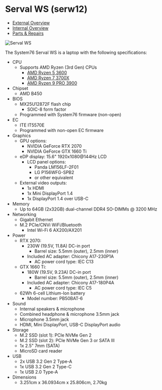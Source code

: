 # Serval WS (serw12)

- [External Overview](./external-overview.md)
- [Internal Overview](./internal-overview.md)
- [Parts & Repairs](./repairs.md)

![Serval WS](./img/serw12.webp)

The System76 Serval WS is a laptop with the following specifications:

- CPU
    - Supports AMD Ryzen (3rd Gen) CPUs
        - [AMD Ryzen 5 3600](https://www.amd.com/en/product/8456)
        - [AMD Ryzen 7 3700X](https://www.amd.com/en/product/8446)
        - [AMD Ryzen 9 PRO 3900](https://www.amd.com/en/product/8861)
- Chipset
    - AMD B450
- BIOS
    - MX25U12872F flash chip
        - SOIC-8 form factor
    - Programmed with System76 firmware (non-open)
- EC
    - ITE IT5570E
    - Programmed with non-open EC firmware
- Graphics
    - GPU options:
        - NVIDIA GeForce RTX 2070
        - NVIDIA GeForce GTX 1660 Ti
    - eDP display: 15.6" 1920x1080@144Hz LCD
        - LCD panel options:
            - Panda LM156LF-2F01
            - LG P156WFG-SPB2
            - or other equivalent
    - External video outputs:
        - 1x HDMI
        - 1x Mini DisplayPort 1.4
        - 1x DisplayPort 1.4 over USB-C
- Memory
    - Up to 64GB (2x32GB) dual-channel DDR4 SO-DIMMs @ 3200 MHz
- Networking
    - Gigabit Ethernet
    - M.2 PCIe/CNVi WiFi/Bluetooth
        - Intel Wi-Fi 6 AX200/AX201
- Power
    - RTX 2070:
        - 230W (19.5V, 11.8A) DC-in port
            - Barrel size: 5.5mm (outer), 2.5mm (inner)
        - Included AC adapter: Chicony A17-230P1A
            - AC power cord type: IEC C13
    - GTX 1660 Ti:
        - 180W (19.5V, 9.23A) DC-in port
            - Barrel size: 5.5mm (outer), 2.5mm (inner)
        - Included AC adapter: Chicony A17-180P4A
            - AC power cord type: IEC C5
    - 62Wh 6-cell Lithium-Ion battery
        - Model number: PB50BAT-6
- Sound
    - Internal speakers & microphone
    - Combined headphone & microphone 3.5mm jack
    - Microphone 3.5mm jack
    - HDMI, Mini DisplayPort, USB-C DisplayPort audio
- Storage
    - M.2 SSD (slot 1): PCIe NVMe Gen 2
    - M.2 SSD (slot 2): PCIe NVMe Gen 3 or SATA III
    - 1x 2.5" 7mm (SATA)
    - MicroSD card reader
- USB
    - 2x USB 3.2 Gen 2 Type-A
    - 1x USB 3.2 Gen 2 Type-C
    - 1x USB 2.0 Type-A
- Dimensions
    - 3.251cm x 36.0934cm x 25.806cm, 2.70kg

